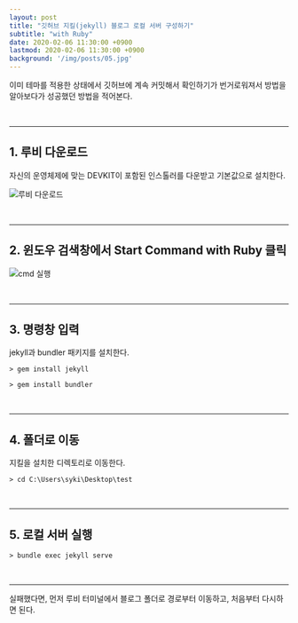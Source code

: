```yaml
---
layout: post
title: "깃허브 지킬(jekyll) 블로그 로컬 서버 구성하기"
subtitle: "with Ruby"
date: 2020-02-06 11:30:00 +0900
lastmod: 2020-02-06 11:30:00 +0900
background: '/img/posts/05.jpg'
---
```


이미 테마를 적용한 상태에서 깃허브에 계속 커밋해서 확인하기가 번거로워져서 방법을 알아보다가 성공했던 방법을 적어본다.

<br/>

---
## 1. 루비 다운로드

자신의 운영체제에 맞는 DEVKIT이 포함된 인스톨러를 다운받고 기본값으로 설치한다.  

![루비 다운로드](https://user-images.githubusercontent.com/59393359/74086021-5649a800-4ac2-11ea-916a-0fa9b518936b.PNG)

<br/>

---

## 2. 윈도우 검색창에서 Start Command with Ruby 클릭

![cmd 실행](https://user-images.githubusercontent.com/59393359/74086033-695c7800-4ac2-11ea-8ab1-94c303a84d8f.PNG)

<br/>

---

## 3. 명령창 입력

jekyll과 bundler 패키지를 설치한다.

```
> gem install jekyll
```

```
> gem install bundler  
```

<br/>

---

## 4. 폴더로 이동

지킬을 설치한 디렉토리로 이동한다.

```
> cd C:\Users\syki\Desktop\test
```

<br/>

---

## 5. 로컬 서버 실행

```
> bundle exec jekyll serve
```

<br/>

---

실패했다면, 먼저 루비 터미널에서 블로그 폴더로 경로부터 이동하고, 처음부터 다시하면 된다.